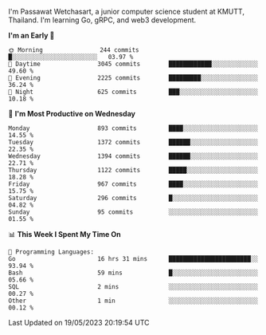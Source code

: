 
I'm Passawat Wetchasart, a junior computer science student at KMUTT, Thailand. I'm learning Go, gRPC, and web3 development.



<!--START_SECTION:waka-->
**I'm an Early 🐤** 

```text
🌞 Morning                244 commits         █░░░░░░░░░░░░░░░░░░░░░░░░   03.97 % 
🌆 Daytime                3045 commits        ████████████░░░░░░░░░░░░░   49.60 % 
🌃 Evening                2225 commits        █████████░░░░░░░░░░░░░░░░   36.24 % 
🌙 Night                  625 commits         ███░░░░░░░░░░░░░░░░░░░░░░   10.18 % 
```
📅 **I'm Most Productive on Wednesday** 

```text
Monday                   893 commits         ████░░░░░░░░░░░░░░░░░░░░░   14.55 % 
Tuesday                  1372 commits        ██████░░░░░░░░░░░░░░░░░░░   22.35 % 
Wednesday                1394 commits        ██████░░░░░░░░░░░░░░░░░░░   22.71 % 
Thursday                 1122 commits        █████░░░░░░░░░░░░░░░░░░░░   18.28 % 
Friday                   967 commits         ████░░░░░░░░░░░░░░░░░░░░░   15.75 % 
Saturday                 296 commits         █░░░░░░░░░░░░░░░░░░░░░░░░   04.82 % 
Sunday                   95 commits          ░░░░░░░░░░░░░░░░░░░░░░░░░   01.55 % 
```


📊 **This Week I Spent My Time On** 

```text
💬 Programming Languages: 
Go                       16 hrs 31 mins      ███████████████████████░░   93.94 % 
Bash                     59 mins             █░░░░░░░░░░░░░░░░░░░░░░░░   05.66 % 
SQL                      2 mins              ░░░░░░░░░░░░░░░░░░░░░░░░░   00.27 % 
Other                    1 min               ░░░░░░░░░░░░░░░░░░░░░░░░░   00.12 % 
```


 Last Updated on 19/05/2023 20:19:54 UTC
<!--END_SECTION:waka-->

<!--
**markpassawat/markpassawat** is a ✨ _special_ ✨ repository because its `README.md` (this file) appears on your GitHub profile.

Here are some ideas to get you started:

- 🔭 I’m currently working on ...
- 🌱 I’m currently learning ...
- 👯 I’m looking to collaborate on ...
- 🤔 I’m looking for help with ...
- 💬 Ask me about ...
- 📫 How to reach me: ...
- 😄 Pronouns: He/Him
- ⚡ Fun fact: ...
-->
